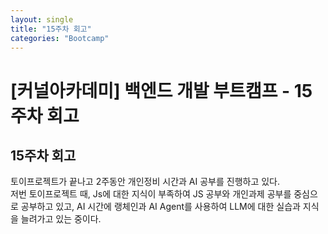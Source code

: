 ```yaml
---
layout: single
title: "15주차 회고"
categories: "Bootcamp"
---
```


# [커널아카데미] 백엔드 개발 부트캠프 - 15주차 회고

## 15주차 회고
토이프로젝트가 끝나고 2주동안 개인정비 시간과 AI 공부를 진행하고 있다. <br>
저번 토이프로젝트 때, Js에 대한 지식이 부족하여 JS 공부와 개인과제 공부를 중심으로 공부하고 있고,
AI 시간에 랭체인과 AI Agent를 사용하여 LLM에 대한 실습과 지식을 늘려가고 있는 중이다. 